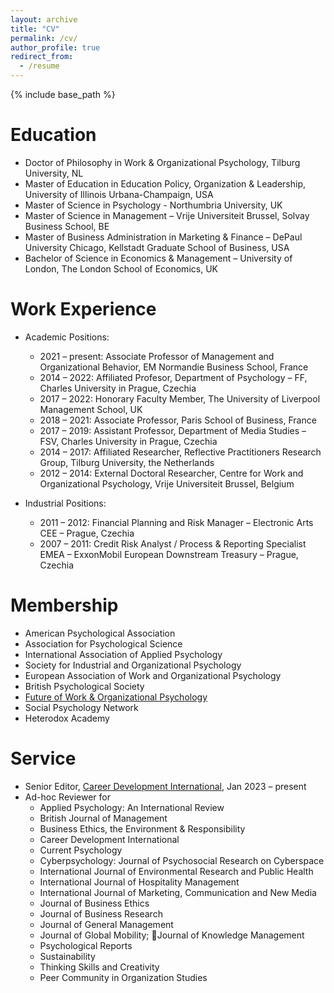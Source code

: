 ```yaml
---
layout: archive
title: "CV"
permalink: /cv/
author_profile: true
redirect_from:
  - /resume
---
```


{% include base_path %}

Education
======
* Doctor of Philosophy in Work & Organizational Psychology, Tilburg University, NL
* Master of Education in Education Policy, Organization & Leadership, University of Illinois Urbana-Champaign, USA
* Master of Science in Psychology - Northumbria University, UK
* Master of Science in Management – Vrije Universiteit Brussel, Solvay Business School, BE
* Master of Business Administration in Marketing & Finance – DePaul University Chicago, Kellstadt Graduate School of Business, USA
* Bachelor of Science in Economics & Management – University of London, The London School of Economics, UK

Work Experience
======
* Academic Positions:
  * 2021 – present: Associate Professor of Management and Organizational Behavior, EM Normandie Business School, France
  * 2014 – 2022: Affiliated Profesor, Department of Psychology – FF, Charles University in Prague, Czechia
  * 2017 – 2022: Honorary Faculty Member, The University of Liverpool Management School, UK
  * 2018 – 2021: Associate Professor, Paris School of Business, France
  * 2017 – 2019: Assistant Professor, Department of Media Studies – FSV, Charles University in Prague, Czechia
  * 2014 – 2017: Affiliated Researcher, Reflective Practitioners Research Group, Tilburg University, the Netherlands
  * 2012 – 2014: External Doctoral Researcher, Centre for Work and Organizational Psychology, Vrije Universiteit Brussel, Belgium

* Industrial Positions:
  * 2011 – 2012: Financial Planning and Risk Manager – Electronic Arts CEE – Prague, Czechia
  * 2007 – 2011: Credit Risk Analyst / Process & Reporting Specialist EMEA – ExxonMobil European Downstream Treasury – Prague, Czechia
    
Membership
======
* American Psychological Association
* Association for Psychological Science
* International Association of Applied Psychology
* Society for Industrial and Organizational Psychology
* European Association of Work and Organizational Psychology
* British Psychological Society
* [Future of Work & Organizational Psychology](https://fowop.eu)
* Social Psychology Network
* Heterodox Academy

Service
======
* Senior Editor, [Career Development International](https://www.emeraldgrouppublishing.com/journal/cdi), Jan 2023 – present 
* Ad-hoc Reviewer for
  * Applied Psychology: An International Review
  * British Journal of Management
  * Business Ethics, the Environment & Responsibility
  * Career Development International
  * Current Psychology
  * Cyberpsychology: Journal of Psychosocial Research on Cyberspace
  * International Journal of Environmental Research and Public Health
  * International Journal of Hospitality Management
  * International Journal of Marketing, Communication and New Media
  * Journal of Business Ethics
  * Journal of Business Research
  * Journal of General Management
  * Journal of Global Mobility; Journal of Knowledge Management
  * Psychological Reports
  * Sustainability
  * Thinking Skills and Creativity
  * Peer Community in Organization Studies 
